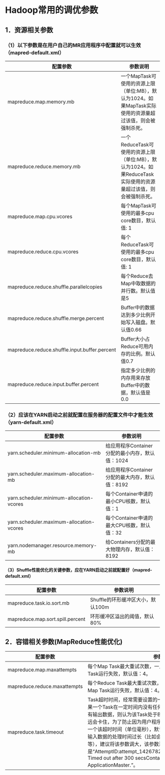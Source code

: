 

# Hadoop常用的调优参数

## 1．资源相关参数

### （1）以下参数是在用户自己的MR应用程序中配置就可以生效（mapred-default.xml）

| 配置参数                                     | 参数说明                                     |
| ---------------------------------------- | ---------------------------------------- |
| mapreduce.map.memory.mb                  | 一个MapTask可使用的资源上限（单位:MB），默认为1024。如果MapTask实际使用的资源量超过该值，则会被强制杀死。 |
| mapreduce.reduce.memory.mb               | 一个ReduceTask可使用的资源上限（单位:MB），默认为1024。如果ReduceTask实际使用的资源量超过该值，则会被强制杀死。 |
| mapreduce.map.cpu.vcores                 | 每个MapTask可使用的最多cpu core数目，默认值: 1         |
| mapreduce.reduce.cpu.vcores              | 每个ReduceTask可使用的最多cpu core数目，默认值: 1      |
| mapreduce.reduce.shuffle.parallelcopies  | 每个Reduce去Map中取数据的并行数。默认值是5               |
| mapreduce.reduce.shuffle.merge.percent   | Buffer中的数据达到多少比例开始写入磁盘。默认值0.66           |
| mapreduce.reduce.shuffle.input.buffer.percent | Buffer大小占Reduce可用内存的比例。默认值0.7            |
| mapreduce.reduce.input.buffer.percent    | 指定多少比例的内存用来存放Buffer中的数据，默认值是0.0          |

### （2）应该在YARN启动之前就配置在服务器的配置文件中才能生效（yarn-default.xml）

| 配置参数                                     | 参数说明                           |
| ---------------------------------------- | ------------------------------ |
| yarn.scheduler.minimum-allocation-mb     | 给应用程序Container分配的最小内存，默认值：1024 |
| yarn.scheduler.maximum-allocation-mb     | 给应用程序Container分配的最大内存，默认值：8192 |
| yarn.scheduler.minimum-allocation-vcores | 每个Container申请的最小CPU核数，默认值：1    |
| yarn.scheduler.maximum-allocation-vcores | 每个Container申请的最大CPU核数，默认值：32   |
| yarn.nodemanager.resource.memory-mb      | 给Containers分配的最大物理内存，默认值：8192  |

#### （3）Shuffle性能优化的关键参数，应在YARN启动之前就配置好（mapred-default.xml）

| 配置参数                             | 参数说明                   |
| -------------------------------- | ---------------------- |
| mapreduce.task.io.sort.mb        | Shuffle的环形缓冲区大小，默认100m |
| mapreduce.map.sort.spill.percent | 环形缓冲区溢出的阈值，默认80%       |

## 2．容错相关参数(MapReduce性能优化)

| 配置参数                         | 参数说明                                     |
| ---------------------------- | ---------------------------------------- |
| mapreduce.map.maxattempts    | 每个Map Task最大重试次数，一旦重试参数超过该值，则认为Map Task运行失败，默认值：4。 |
| mapreduce.reduce.maxattempts | 每个Reduce Task最大重试次数，一旦重试参数超过该值，则认为Map Task运行失败，默认值：4。 |
| mapreduce.task.timeout       | Task超时时间，经常需要设置的一个参数，该参数表达的意思为：如果一个Task在一定时间内没有任何进入，即不会读取新的数据，也没有输出数据，则认为该Task处于Block状态，可能是卡住了，也许永远会卡住，为了防止因为用户程序永远Block住不退出，则强制设置了一个该超时时间（单位毫秒），默认是600000。如果你的程序对每条输入数据的处理时间过长（比如会访问数据库，通过网络拉取数据等），建议将该参数调大，该参数过小常出现的错误提示是“AttemptID:attempt_14267829456721_123456_m_000224_0  Timed out after 300 secsContainer killed by the ApplicationMaster.”。 |